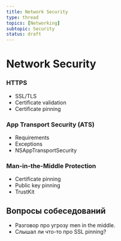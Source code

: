 ```yaml
---
title: Network Security
type: thread
topics: [Networking]
subtopic: Security
status: draft
---
```


# Network Security


### HTTPS
- SSL/TLS
- Certificate validation
- Certificate pinning

### App Transport Security (ATS)
- Requirements
- Exceptions
- NSAppTransportSecurity

### Man-in-the-Middle Protection
- Certificate pinning
- Public key pinning
- TrustKit

## Вопросы собеседований
- Разговор про угрозу men in the middle.
- Слышал ли что-то про SSL pinning?


